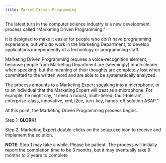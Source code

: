 ```yaml
---
title: Market Driven Programming
---
```

The latest turn in the computer science industry is a new development process called "Marketing Driven Programming."

It is designed to make it easier for people who don’t have programming experience, but who do work in the Marketing Department, to develop applications independently of a technology or programming staff.

Marketing Driven Programming requires a voice-recognition element, because people from Marketing Department are (seemingly) much clearer when speaking, but the meaning of their thoughts are completely lost when committed to the written word and are able to be systematically analyzed.

The process amounts to a Marketing Expert speaking into a microphone, or to an individual that the Marketing Expert will treat as a microphone. For example, he might say, "I need a robust, multi-tiered, fault-tolerant, enterprise-class, innovative, xml, j2ee, turn-key, hands-off solution ASAP."

At this point, the Marketing Driven Programming process begins.

Step 1: **BLORK!**

Step 2: Marketing Expert double-clicks on the setup.exe icon to receive and implement the solution.

**NOTE**: Step 1 may take a while. Please be patient. The process will initially report the completion time to be 3 months, but it may eventually take 9 months to 2 years to complete